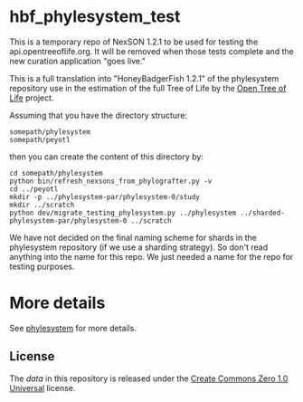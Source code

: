 # hbf_phylesystem_test

This is a temporary repo of NexSON 1.2.1 to be used for testing the 
api.opentreeoflife.org. It will be removed when those tests complete
and the new curation application "goes live."

This is a full translation into "HoneyBadgerFish 1.2.1" of the phylesystem
repository use in the estimation of the full Tree of Life by the 
[Open Tree of Life](http://opentreeoflife.org) project.

Assuming that you have the directory structure:

    somepath/phylesystem
    somepath/peyotl

then you can create the content of this directory by:

    cd somepath/phylesystem
    python bin/refresh_nexsons_from_phylografter.py -v
    cd ../peyotl
    mkdir -p ../phylesystem-par/phylesystem-0/study
    mkdir ../scratch
    python dev/migrate_testing_phylesystem.py ../phylesystem ../sharded-phylesystem-par/phylesystem-0 ../scratch

We have not decided on the final naming scheme for shards in the 
phylesystem repository (if we use a sharding strategy). So
don't read anything into the name for this repo. We just needed
a name for the repo for testing purposes.

# More details

See [phylesystem](https://github.com/OpenTreeOfLife/phylesystem) for more details.

## License

The *data* in this repository is released under the [Create Commons Zero 1.0 Universal](https://creativecommons.org/publicdomain/zero/1.0/) license.

